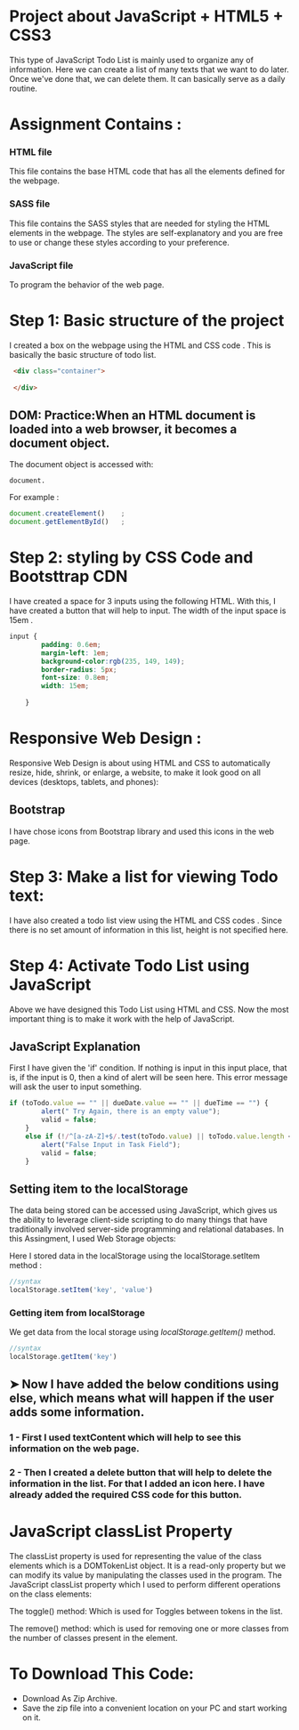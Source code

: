 # Project about JavaScript + HTML5 + CSS3
This type of  JavaScript Todo List is mainly used to organize any of  information. Here we can create a list of many texts that we want to do later. Once we've done that, we can delete them. It can basically serve as a daily routine.


# Assignment Contains :
### HTML file
This file contains the base HTML code that has all the elements defined for the webpage.

### SASS file
This file contains the SASS styles that are needed for styling the HTML elements in the webpage. The styles are self-explanatory and you are free to use or change these styles according to your preference.

### JavaScript file 
To program the behavior of the web page.


# Step 1: Basic structure of the project
I created a box on the webpage using the HTML and CSS code . This is basically the basic structure of todo list.

```html
 <div class="container">
 
 </div>
 ````
## DOM: Practice:When an HTML document is loaded into a web browser, it becomes a document object.

The document object is accessed with:
```
document.
```
For example :
```js
document.createElement()	;
document.getElementById()	;
```
# Step 2: styling by CSS Code and Bootsttrap CDN

I have created a space for  3 inputs using the following HTML. With this, I have created a button that will help to input. The width of the input space is 15em .

```css
input {
        padding: 0.6em;
        margin-left: 1em;
        background-color:rgb(235, 149, 149);
        border-radius: 5px;
        font-size: 0.8em;
        width: 15em;
       
    }
```
# Responsive Web Design :
Responsive Web Design is about using HTML and CSS to automatically resize, hide, shrink, or enlarge, a website, to make it look good on all devices (desktops, tablets, and phones):
## Bootstrap
I have chose icons from Bootstrap library and  used this icons in the web page.

# Step 3: Make a list for viewing Todo text:

I have also created a todo list view using the HTML and CSS codes . Since there is no set amount of information in this list, height is not specified here.

# Step 4: Activate Todo List using JavaScript
Above we have designed this Todo List using HTML and CSS. Now the most important thing is to make it work with the help of JavaScript. 

## JavaScript Explanation

First I have given the 'if' condition. If nothing is input in this input place, that is, if the input is 0, then a kind of alert will be seen here. This error message will ask the user to input something.

```js
if (toTodo.value == "" || dueDate.value == "" || dueTime == "") {
        alert(" Try Again, there is an empty value");
        valid = false;
    }
    else if (!/^[a-zA-Z]+$/.test(toTodo.value) || toTodo.value.length < 2) {
        alert("False Input in Task Field");
        valid = false;
    }
```
## Setting item to the localStorage
The data being stored can be accessed using JavaScript, which gives us the ability to leverage client-side scripting to do many things that have traditionally involved server-side programming and relational databases. In this Assingment, I used Web Storage objects:

Here I stored data in the localStorage using the localStorage.setItem method :

```js
//syntax
localStorage.setItem('key', 'value')
```
### Getting item from localStorage

We get data from the local storage using _localStorage.getItem()_ method.

```js
//syntax
localStorage.getItem('key')
```

 ## ➤ Now I have added the below conditions using else, which means what will happen if the user adds some information.

###          1 - First I used textContent which will help to see this information on the web page.

###          2 - Then I created a delete button that will help to delete the information in the list. For that I           added an icon here. I have already added the required CSS code for this button.

# JavaScript classList Property

The classList property is used for representing the value of the class elements which is a DOMTokenList object. It is a read-only property but we can modify its value by manipulating the classes used in the program. The JavaScript classList property which I used to perform different operations on the class elements:

The toggle() method:
Which is used for Toggles between tokens in the list.


The remove() method:
which is used for removing one or more classes from the number of classes present in the element.



# To Download This Code:
* Download As Zip Archive.
* Save the zip file into a convenient location on your PC and start working on it.